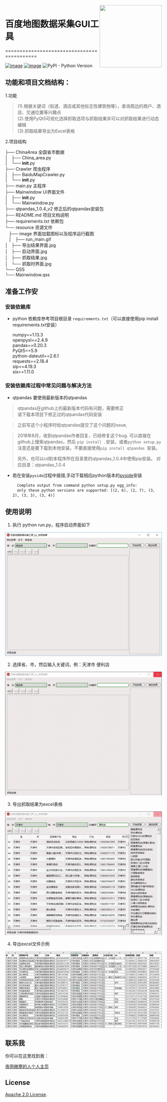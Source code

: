 <img align="right" width="200" height="200" src="https://pic4.zhimg.com/v2-78d1472351272f41d8dd76a6d8a635c7_xll.jpg">

# 百度地图数据采集GUI工具
===========================================

[![image](https://img.shields.io/pypi/v/requests.svg)](https://pypi.org/project/requests/)
[![image](https://img.shields.io/pypi/l/requests.svg)](https://pypi.org/project/requests/)
![PyPI - Python Version](https://img.shields.io/pypi/pyversions/Django.svg)




## 功能和项目文档结构：
1.功能
>(1).根据关键词（街道、酒店或其他标志性建筑物等），查询周边的商户、酒店、交通位置等兴趣点  
(2).使用PyQt5可视化选择抓取选项与抓取结果并可以对抓取结果进行动态编辑  
>(3).抓取结果导出为Excel表格  

2.项目结构
>
├── ChinaArea 全国省市数据  
│   ├── China_area.py  
│   └── __init__.py  
├── Crawler 爬虫程序  
│   ├── BaiduMapCrawler.py    
│   └── __init__.py  
├── main.py 主程序  
├── Mainwindow Ui界面文件  
│   ├── __init__.py  
│   └── Mainwindow.py  
├── qtpandas_1.0.4_v2 修正后的qtpandas安装包   
├── README.md 项目文档说明  
├── requirements.txt 依赖包    
└── resource 资源文件  
    ├── image 界面加载图标以及程序运行截图  
    │   ├── run_main.gif   
    │   ├── 导出结果界面.jpg  
    │   ├── 启动界面.jpg    
    │   ├── 抓取结果.jpg  
    │   └── 抓取时界面.jpg  
    └── QSS  
        └── Mainwindow.qss  
>

## 准备工作安
### 安装依赖库
* python 依赖库参考项目根目录 `requirements.txt`（可以直接使用pip install requirements.txt安装）

	numpy==1.13.3  
	openpyxl==2.4.9  
	pandas==0.20.3  
	PyQt5==5.9  
	python-dateutil==2.6.1  
	requests==2.18.4  
	sip==4.19.3  
	six==1.11.0  

### 安装依赖库过程中常见问题与解决方法
*  qtpandas 要使用最新版本的qtpandas  
>qtpandas在github上的最新版本代码有问题，需要修正  
请下载本项目下修正过的qtpandas代码安装

> 之前写这个小程序时给qtpandas提交了这个问题的issue,

> 2018年8月，收到qtpandas作者回复，已经修复这个bug.
可以直接在github上搜索qtpandas，然后 ```pip install .```安装，或者```python setup.py```
> 注意还是要下载到本地安装，不要直接使用`pip install qtpandas `安装。
> 
> 另外，也可以cd到本程序所在目录里的qtpandas_1.0.4中使用pip安装。
>对应目录：qtpandas_1.0.4

* 若在安装`pyside`过程中报错,手动下载相应python版本的[pyside](https://www.lfd.uci.edu/~gohlke/pythonlibs/#pyside)安装


		Complete output from command python setup.py egg_info:
		only these python versions are supported: [(2, 6), (2, 7), (3, 2), (3, 3), (3, 4)]


 
## 使用说明
1. 执行 python run.py，程序启动界面如下  

<p align="center">
  <img src="./resource/image/启动界面.jpg" alt="start">
</p>



2. 选择省、市，然后输入关键词，例：天津市 便利店

![Alt text](./resource/image/run_main.gif)  
 

3. 导出抓取结果为excel表格  


![Alt text](./resource/image/result_output.gif)  

4. 导出excel文件示例

![Alt text](./resource/image/result.png)  



## 联系我

你可以在这里找到我：

[夜雨微寒的人个人主页](https://xugongli.github.io/about/)


## License

[Apache 2.0 License](https://www.apache.org/licenses/LICENSE-2.0.html).
